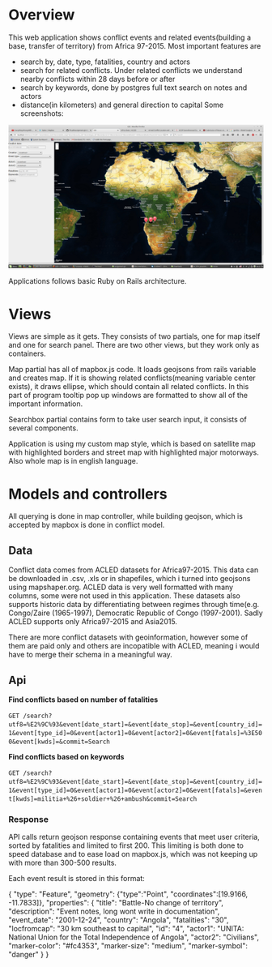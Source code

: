 # Overview

This web application shows conflict events and related events(building a base, transfer of territory) from Africa 97-2015. Most important features are
- search by, date, type, fatalities, country and actors
- search for related conflicts. Under related conflicts we understand nearby conflicts within 28 days before or after
- search by keywords, done by postgres full text search on notes and actors
- distance(in kilometers) and general direction to capital
Some screenshots:

![Screenshot](screenshot.png)

Applications follows basic Ruby on Rails architecture. 

# Views

Views are simple as it gets. They consists of two partials, one for map itself and one for search panel. There are two other views, but they work only as containers.
 
Map partial has all of mapbox.js code. It loads geojsons from rails variable and creates map. If it is showing related conflicts(meaning variable center exists), it draws ellipse, which should contain all related conflicts. In this part of program tooltip pop up windows are formatted to show all of the important information.

Searchbox partial contains form to take user search input, it consists of several components.

Application is using my custom map style, which is based on satellite map with highlighted borders and street map with highlighted major motorways. Also whole map is in english language.

# Models and controllers

All querying is done in map controller, while building geojson, which is accepted by mapbox is done in conflict model.

## Data

Conflict data comes from ACLED datasets for Africa97-2015. This data can be downloaded in .csv, .xls or in shapefiles, which i turned into geojsons using mapshaper.org. ACLED data is very well formatted with many columns, some were not used in this application. These datasets also supports historic data by differentiating between regimes through time(e.g.  Congo/Zaire (1965-1997),  Democratic  Republic  of Congo (1997-2001). Sadly ACLED supports only Africa97-2015 and Asia2015.

There are more conflict datasets with geoinformation, however some of them are paid only and others are incopatible with ACLED, meaning i would have to merge their schema in a meaningful way.

## Api

**Find conflicts based on number of fatalities**

`GET /search?utf8=%E2%9C%93&event[date_start]=&event[date_stop]=&event[country_id]=1&event[type_id]=0&event[actor1]=0&event[actor2]=0&event[fatals]=%3E500&event[kwds]=&commit=Search`

**Find conflicts based on keywords**

`GET /search?utf8=%E2%9C%93&event[date_start]=&event[date_stop]=&event[country_id]=1&event[type_id]=0&event[actor1]=0&event[actor2]=0&event[fatals]=&event[kwds]=militia+%26+soldier+%26+ambush&commit=Search`

### Response

API calls return geojson response containing events that meet user criteria, sorted by fatalities and limited to first 200. This limiting is both done to speed database and to ease load on mapbox.js, which was not keeping up with more than 300-500 results.

Each event result is stored in this format:

{
    "type": "Feature",
    "geometry": {"type":"Point", "coordinates":[19.9166, -11.7833]},
    "properties": {
      "title": "Battle-No change of territory",
      "description": "Event notes, long wont write in documentation",
      "event_date": "2001-12-24",
      "country": "Angola",
      "fatalities": "30",
      "locfromcap": "30 km southeast to capital",
      "id": "4",
      "actor1": "UNITA: National Union for the Total Independence of Angola",
      "actor2": "Civilians",
      "marker-color": "#fc4353",
      "marker-size": "medium",
      "marker-symbol": "danger"
    }
  }

